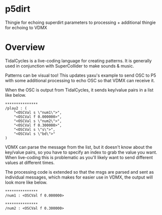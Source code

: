 # p5dirt
Thingie for echoing superdirt parameters to processing + additional thingie for echoing to VDMX

# Overview
TidalCycles is a live-coding language for creating patterns. It is generally used in conjunction with SuperCollider to make
sounds & music.  

Patterns can be visual too!  This updates yaxu's example to send OSC to P5 with some additional processing to echo OSC so that
VDMX can receive it.

When the OSC is output from TidalCycles, it sends key/value pairs in a list like below.

```
***************
/play2 : (
    "<OSCVal s \"num1\">",
    "<OSCVal f 0.000000>",
    "<OSCVal s \"num2\">",
    "<OSCVal f 0.300000>",
    "<OSCVal s \"s\">",
    "<OSCVal s \"bd\">"
)
```

VDMX can parse the message from the list, but it doesn't know about the key/value pairs, so you have to specify an index to 
grab the value you want.  When live-coding this is problematic as you'll likely want to send different values at different times.

The processing code is extended so that the msgs are parsed and sent as individual messages, which makes for easier use in VDMX,
the output will look more like below.

```
***************
/num1 : <OSCVal f 0.000000>

***************
/num2 : <OSCVal f 0.300000>

```
